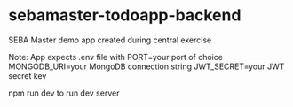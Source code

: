 # sebamaster-todoapp-backend
SEBA Master demo app created during central exercise

Note: App expects .env file with
PORT=your port of choice
MONGODB_URI=your MongoDB connection string
JWT_SECRET=your JWT secret key

npm run dev to run dev server
